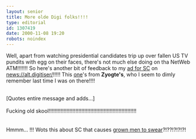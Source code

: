 ```yaml
---
layout: senior
title: More olde Digi folks!!!!
type: editorial
id: 1307419
date: 2000-11-08 19:20
robots: noindex
---
```

Well, apart from watching presidential candidates trip up over fallen US TV pundits with egg on their faces, there's not much else doing on tha NetWeb ATM!!!!!!! So here's another bit of feedback to my <a href="http://x74.deja.com/threadmsg_ct.xp?AN=690440341.1&amp;mhitnum=0&amp;CONTEXT=973701900.539295791">ad for SC</a> on <a href="news://alt.digitiser/">news://alt.digitiser/</a>!!!!! This <a href="http://x74.deja.com/threadmsg_ct.xp?AN=691232959.1&amp;mhitnum=5&amp;CONTEXT=973701900.539295791">one</a>'s from <b>Zyogte's</b>, who I seem to dimly remember last time I was on there!!!! <br/> <br/><div class="usenet">[Quotes entire message and adds...]<br/> <br/>Fucking old skool!!!!!!!!!!!!!!!!!!!!!!!!!!!!!!!!!!!!!!!!!!!!!!!!!!!!!!!!!!!</div> <br/> <br/>Hmmm... !!! Wots this about SC that causes <a href="http://seniorcitizen.blogspot.com/archives/2000_11_05_seniorcitizen_archive.html#1295410">grown men to swear</a>?!??!?!?!?!